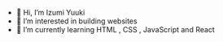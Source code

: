 - 👋 Hi, I’m Izumi Yuuki
- 👀 I’m interested in building websites
- 🌱 I’m currently learning HTML , CSS , JavaScript and React


<!---
IzumiYuuki/IzumiYuuki is a ✨ special ✨ repository because its `README.md` (this file) appears on your GitHub profile.
You can click the Preview link to take a look at your changes.
--->
